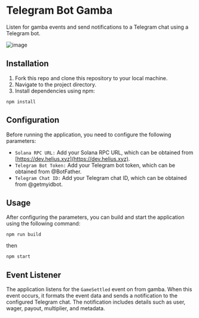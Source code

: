 # Telegram Bot Gamba

Listen for gamba events and send notifications to a Telegram chat using a Telegram bot.

![image](https://github.com/BankkRoll/Gamba-telegram/assets/106103625/8ae14dfd-2645-45f2-8378-2e8f865692c5)

## Installation

1. Fork this repo and clone this repository to your local machine.
2. Navigate to the project directory.
3. Install dependencies using npm:

```
npm install
```

## Configuration

Before running the application, you need to configure the following parameters:

- `Solana RPC URL:` Add your Solana RPC URL, which can be obtained from [https://dev.helius.xyz](https://dev.helius.xyz).
- `Telegram Bot Token:` Add your Telegram bot token, which can be obtained from @BotFather.
- `Telegram Chat ID:` Add your Telegram chat ID, which can be obtained from @getmyidbot.

## Usage

After configuring the parameters, you can build and start the application using the following command:

```
npm run build
```

then

```
npm start
```

## Event Listener

The application listens for the `GameSettled` event on from gamba. When this event occurs, it formats the event data and sends a notification to the configured Telegram chat. The notification includes details such as user, wager, payout, multiplier, and metadata.
